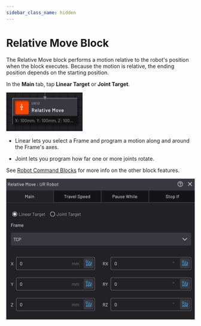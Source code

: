 ```yaml
---
sidebar_class_name: hidden
---
```


# Relative Move Block

The Relative Move block performs a motion relative to the robot's position when the block executes. Because the motion is relative, the ending position depends on the starting position.

In the **Main** tab, tap **Linear Target** or **Joint Target**.

![](../Images/TaskCanvasBlockGlossary/Robot-Relative-Block.png)

-   Linear lets you select a Frame and program a motion along and around the Frame's axes.

-   Joint lets you program how far one or more joints rotate.

See [Robot Command Blocks](Robot-Overview.md) for more info on the other block features.

![](../Images/TaskCanvasBlockGlossary/Robot-Relative-Settings-Main.png)


